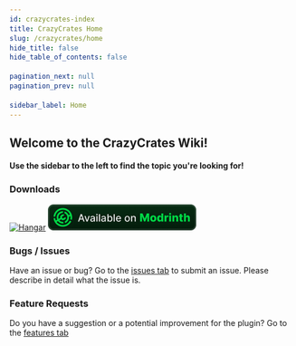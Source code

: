 ```yaml
---
id: crazycrates-index
title: CrazyCrates Home
slug: /crazycrates/home
hide_title: false
hide_table_of_contents: false

pagination_next: null
pagination_prev: null

sidebar_label: Home
---
```

## Welcome to the CrazyCrates Wiki!
#### Use the sidebar to the left to find the topic you're looking for!

### Downloads
[![Hangar](https://raw.githubusercontent.com/intergrav/devins-badges/v3/assets/compact/available/hangar_46h.png)](https://hangar.papermc.io/CrazyCrew/CrazyCrates)
[![Modrinth](https://raw.githubusercontent.com/intergrav/devins-badges/v3/assets/compact/available/modrinth_46h.png)](https://modrinth.com/user/plugin/crazycrates)

### Bugs / Issues
Have an issue or bug? Go to the [issues tab](https://github.com/Crazy-Crew/CrazyCrates/issues) to submit an issue. Please describe in detail what the issue is.

### Feature Requests
Do you have a suggestion or a potential improvement for the plugin? Go to the [features tab](https://github.com/Crazy-Crew/CrazyCrates/discussions/categories/features)